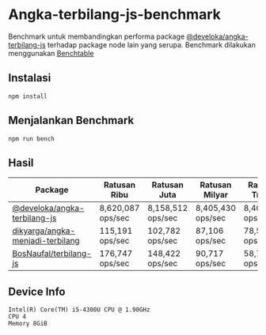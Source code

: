 # Angka-terbilang-js-benchmark

Benchmark untuk membandingkan performa package [@develoka/angka-terbilang-js](https://github.com/develoka/angka-terbilang-js) terhadap package node lain yang serupa. Benchmark dilakukan menggunakan [Benchtable](https://github.com/izuzak/benchtable)

## Instalasi

```
npm install
```

## Menjalankan Benchmark

```
npm run bench
```

## Hasil

| Package                          | Ratusan Ribu      | Ratusan Juta      | Ratusan Milyar    | Ratusan Triliun   |
|----------------------------------|-------------------|-------------------|-------------------|-------------------|
| [@develoka/angka-terbilang-js](https://github.com/develoka/angka-terbilang-js)     | 8,620,087 ops/sec | 8,158,512 ops/sec | 8,405,430 ops/sec | 8,400,032 ops/sec |
| [dikyarga/angka-menjadi-terbilang](https://github.com/dikyarga/angka-menjadi-terbilang) | 115,191 ops/sec   | 102,782 ops/sec   | 87,106 ops/sec    | 78,586 ops/sec    |
| [BosNaufal/terbilang-js](https://github.com/BosNaufal/terbilang-js)           | 176,747 ops/sec   | 148,422 ops/sec   | 90,717 ops/sec    | 58,782 ops/sec    |

## Device Info

```
Intel(R) Core(TM) i5-4300U CPU @ 1.90GHz
CPU 4
Memory 8GiB
```